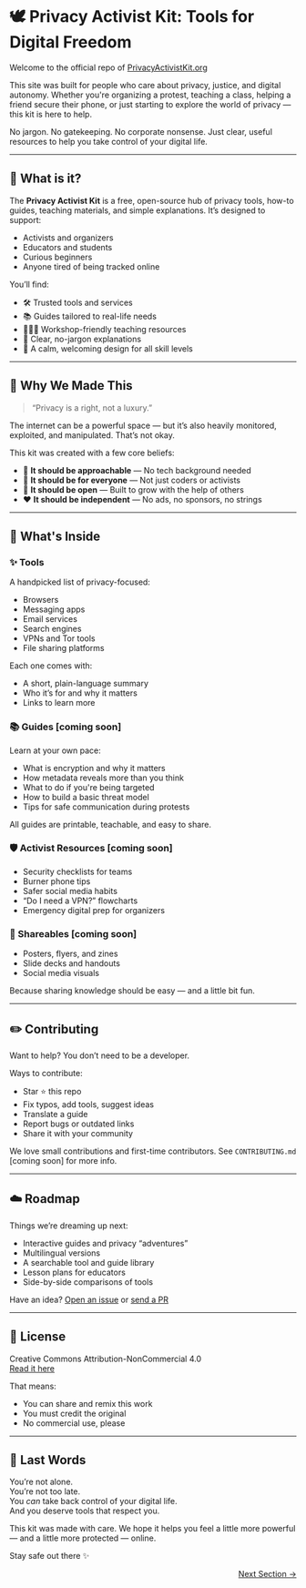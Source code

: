 # 🕊️ Privacy Activist Kit: Tools for Digital Freedom

Welcome to the official repo of [PrivacyActivistKit.org](https://privacyactivistkit.org/#/)

This site was built for people who care about privacy, justice, and digital autonomy. Whether you're organizing a protest, teaching a class, helping a friend secure their phone, or just starting to explore the world of privacy — this kit is here to help.

No jargon. No gatekeeping. No corporate nonsense. Just clear, useful resources to help you take control of your digital life.

---

## 🌟 What is it?

The **Privacy Activist Kit** is a free, open-source hub of privacy tools, how-to guides, teaching materials, and simple explanations. It’s designed to support:

- Activists and organizers
- Educators and students
- Curious beginners
- Anyone tired of being tracked online

You’ll find:

- 🛠️ Trusted tools and services  
- 📚 Guides tailored to real-life needs  
- 👩🏽‍🏫 Workshop-friendly teaching resources  
- 🧩 Clear, no-jargon explanations  
- 🎨 A calm, welcoming design for all skill levels  

---

## 🧠 Why We Made This

> “Privacy is a right, not a luxury.”

The internet can be a powerful space — but it’s also heavily monitored, exploited, and manipulated. That’s not okay.

This kit was created with a few core beliefs:

- 🧸 **It should be approachable** — No tech background needed  
- 🫶 **It should be for everyone** — Not just coders or activists  
- 🌱 **It should be open** — Built to grow with the help of others  
- ❤️ **It should be independent** — No ads, no sponsors, no strings  

---

## 🧰 What's Inside

### ✨ Tools

A handpicked list of privacy-focused:

- Browsers  
- Messaging apps  
- Email services  
- Search engines  
- VPNs and Tor tools  
- File sharing platforms  

Each one comes with:

- A short, plain-language summary  
- Who it’s for and why it matters  
- Links to learn more  

### 📚 Guides [coming soon]

Learn at your own pace:

- What is encryption and why it matters  
- How metadata reveals more than you think  
- What to do if you're being targeted  
- How to build a basic threat model  
- Tips for safe communication during protests  

All guides are printable, teachable, and easy to share.

### 🛡️ Activist Resources [coming soon]

- Security checklists for teams  
- Burner phone tips  
- Safer social media habits  
- “Do I need a VPN?” flowcharts  
- Emergency digital prep for organizers  

### 📎 Shareables [coming soon]

- Posters, flyers, and zines  
- Slide decks and handouts  
- Social media visuals  

Because sharing knowledge should be easy — and a little bit fun.

---

## ✏️ Contributing

Want to help? You don’t need to be a developer.

Ways to contribute:

- Star ⭐ this repo  
- Fix typos, add tools, suggest ideas  
- Translate a guide  
- Report bugs or outdated links  
- Share it with your community  

We love small contributions and first-time contributors. See `CONTRIBUTING.md` [coming soon] for more info.

---

## ☁️ Roadmap

Things we’re dreaming up next:

- Interactive guides and privacy “adventures”  
- Multilingual versions  
- A searchable tool and guide library  
- Lesson plans for educators  
- Side-by-side comparisons of tools  

Have an idea? [Open an issue](https://github.com/your-repo/issues) or [send a PR](https://github.com/your-repo/pulls)

---

## 📜 License

Creative Commons Attribution-NonCommercial 4.0  
[Read it here](https://creativecommons.org/licenses/by-nc/4.0/)

That means:

- You can share and remix this work  
- You must credit the original  
- No commercial use, please  

---

## 🎀 Last Words

You’re not alone.  
You’re not too late.  
You *can* take back control of your digital life.  
And you deserve tools that respect you.

This kit was made with care. We hope it helps you feel a little more powerful — and a little more protected — online.

Stay safe out there ✨

<p align="right"><a href="#/introduction" class="next-section-button">Next Section →</a></p>
